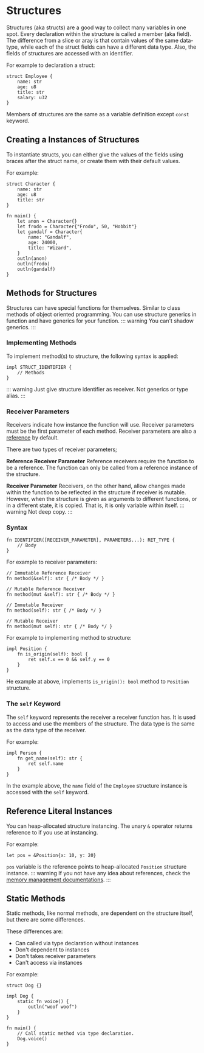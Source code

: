 # Structures
Structures (aka structs) are a good way to collect many variables in one spot. Every declaration within the structure is called a member (aka field). The difference from a slice or aray is that contain values of the same data-type, while each of the struct fields can have a different data type. Also, the fields of structures are accessed with an identifier.

For example to declaration a struct:
```
struct Employee {
    name: str
    age: u8
    title: str
    salary: u32
}
```
Members of structures are the same as a variable definition except `const` keyword.

## Creating a Instances of Structures
To instantiate structs, you can either give the values of the fields using braces after the struct name, or create them with their default values.

For example:
```
struct Character {
    name: str
    age: u8
    title: str
}

fn main() {
    let anon = Character{}
    let frodo = Character{"Frodo", 50, "Hobbit"}
    let gandalf = Character{
        name: "Gandalf",
        age: 24000,
        title: "Wizard",
    }
    outln(anon)
    outln(frodo)
    outln(gandalf)
}
```

## Methods for Structures
Structures can have special functions for themselves. Similar to class methods of object oriented programming. You can use structure generics in function and have generics for your function.
::: warning
You can't shadow generics.
:::

### Implementing Methods
To implement method(s) to structure, the following syntax is applied:
```
impl STRUCT_IDENTIFIER {
    // Methods
}
```
::: warning
Just give structure identifier as receiver. Not generics or type alias.
:::

### Receiver Parameters
Receivers indicate how instance the function will use. Receiver parameters must be the first parameter of each method. Receiver parameters are also a [reference](/memory/references) by default.

There are two types of receiver parameters;

**Reference Receiver Parameter**
Reference receivers require the function to be a reference. The function can only be called from a reference instance of the structure.

**Receiver Parameter**
Receivers, on the other hand, allow changes made within the function to be reflected in the structure if receiver is mutable. However, when the structure is given as arguments to different functions, or in a different state, it is copied. That is, it is only variable within itself.
::: warning
Not deep copy.
:::

### Syntax
```
fn IDENTIFIER([RECEIVER_PARAMETER], PARAMETERS...): RET_TYPE {
    // Body
}
```

For example to receiver parameters:
```
// Immutable Reference Receiver
fn method(&self): str { /* Body */ }
```
```
// Mutable Reference Receiver
fn method(mut &self): str { /* Body */ }
```
```
// Immutable Receiver
fn method(self): str { /* Body */ }
```
```
// Mutable Receiver
fn method(mut self): str { /* Body */ }
```

For example to implementing method to structure:
```
impl Position {
    fn is_origin(self): bool {
        ret self.x == 0 && self.y == 0
    }
}
```
He example at above, implements `is_origin(): bool` method to `Position` structure.

### The `self` Keyword
The `self` keyword represents the receiver a receiver function has. It is used to access and use the members of the structure. The data type is the same as the data type of the receiver.

For example:
```
impl Person {
    fn get_name(self): str {
        ret self.name
    }
}
```
In the example above, the `name` field of the `Employee` structure instance is accessed with the `self` keyword.

## Reference Literal Instances
You can heap-allocated structure instancing. The unary `&` operator returns reference to if you use at instancing.

For example:
```
let pos = &Position{x: 10, y: 20}
```
`pos` variable is the reference points to heap-allocated `Position` structure instance.
::: warning
If you not have any idea about references, check the [memory management documentations](/memory/memory-management). 
:::


## Static Methods

Static methods, like normal methods, are dependent on the structure itself, but there are some differences.

These differences are:

- Can called via type declaration without instances
- Don't dependent to instances
- Don't takes receiver parameters
- Can't access via instances

For example:

```
struct Dog {}

impl Dog {
    static fn voice() {
        outln("woof woof")
    }
}

fn main() {
    // Call static method via type declaration.
    Dog.voice()
}
```
